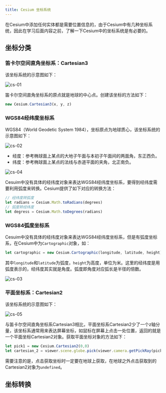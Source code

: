 ```yaml
---
title: Cesium 坐标系统
---
```


在Cesium中添加任何实体都是需要位置信息的，由于Cesium中有几种坐标系统，因此在学习后面内容之前，了解一下Cesium中的坐标系统是有必要的。

## 坐标分类

### 笛卡尔空间直角坐标系：Cartesian3

该坐标系统的示意图如下：

![cs-01](/cesium-docs/assets/img/guide/cs-01.png)

笛卡尔空间直角坐标系的原点就是地球的中心点。创建该坐标的方法如下：

```javascript
new Cesium.Cartesian3(x, y, z)
```

### WGS84经纬度坐标系

WGS84（World Geodetic System 1984），坐标原点为地球质心，该坐标系统的示意图如下：

![cs-02](/cesium-docs/assets/img/guide/cs-02.jpg)

- 经度：参考椭球面上某点的大地子午面与本初子午面间的两面角，东正西负。
- 纬度：参考椭球面上某点的法线与赤道平面的夹角，北正南负。

![cs-04](/cesium-docs/assets/img/guide/cs-04.jpg)

Cesuim中没有具体的经纬度对象来表达WGS84经纬度坐标系，要得到经纬度需要利用弧度来转换。Cesium提供了如下对应的转换方法：

```javascript
// 经纬度转弧度
let radians = Cesium.Math.toRadians(degrees) 
// 弧度转经纬度
let degress = Cesium.Math.toDegrees(radians) 
```

### WGS84弧度坐标系

Cesuim中没有具体的经纬度对象来表达WGS84经纬度坐标系，但是有弧度坐标系，在Cesium中为`Cartographic`对象，如：

```javascript
let cartographic = new Cesium.Cartographic(longitude, latitude, height)
```

其中`longitude`和`latitude`为弧度，`height`为高度，单位为米。这里的经纬度是用弧度表示的，经纬度其实就是角度。弧度即角度对应弧长是半径的倍数。

![cs-03](/cesium-docs/assets/img/guide/cs-03.png)

### 平面坐标系：Cartesian2

该坐标系统的示意图如下：

![cs-05](/cesium-docs/assets/img/guide/cs-05.jpg)

与笛卡尔空间直角坐标系Cartesian3相比，平面坐标系Cartesian2少了一个z轴分量，该坐标系通常用来表达屏幕坐标，如鼠标在屏幕上点击一处位置，返回的就是一个平面坐标Cartesian2对象。获取平面坐标对象的方法如下：

```javascript
let pick1 = new Cesium.Cartesian2(0,0)
let cartesian_2 = viewer.scene.globe.pick(viewer.camera.getPickRay(pick1), viewer.scene)
```

需要注意的是，点击获取坐标时一定要在地球上获取，在地球之外点击获取到的Cartesian2对象为`undefined`。

## 坐标转换

